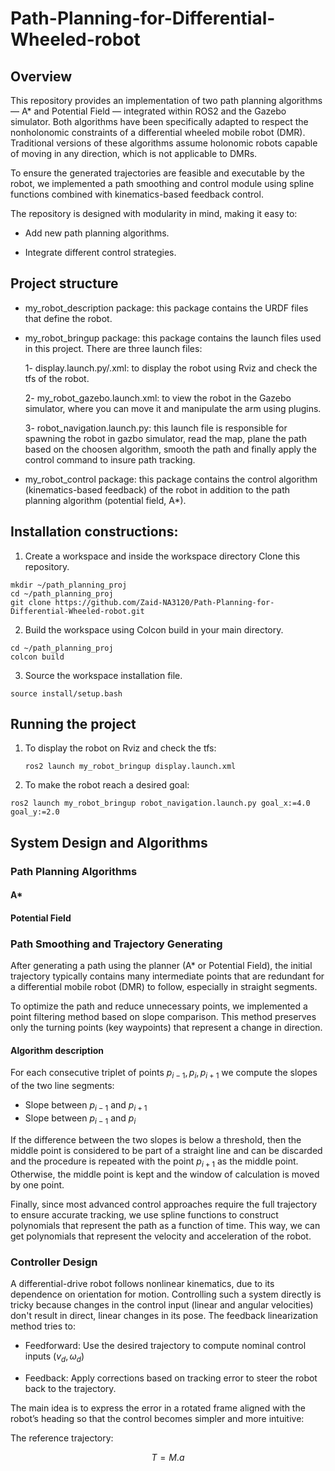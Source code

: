 # Path-Planning-for-Differential-Wheeled-robot


## Overview
This repository provides an implementation of two path planning algorithms — A* and Potential Field — integrated within ROS2 and the Gazebo simulator. Both algorithms have been specifically adapted to respect the nonholonomic constraints of a differential wheeled mobile robot (DMR). Traditional versions of these algorithms assume holonomic robots capable of moving in any direction, which is not applicable to DMRs.

To ensure the generated trajectories are feasible and executable by the robot, we implemented a path smoothing and control module using spline functions combined with kinematics-based feedback control.

The repository is designed with modularity in mind, making it easy to:

- Add new path planning algorithms.

- Integrate different control strategies.
## Project structure
- my_robot_description package: this package contains the URDF files that define the robot.
- my_robot_bringup package: this package contains the launch files used in this project. There are three launch files:
  
  1- display.launch.py/.xml: to display the robot using Rviz and check the tfs of the robot.
  
  2- my_robot_gazebo.launch.xml: to view the robot in the Gazebo simulator, where you can move it and manipulate the arm using plugins.
  
  3- robot_navigation.launch.py: this launch file is responsible for spawning the robot in gazbo simulator, read the map, plane the path based on the choosen algorithm, smooth the path and finally apply the control command to insure path tracking.
  
- my_robot_control package: this package contains the control algorithm (kinematics-based feedback) of the robot in addition to the path planning algorithm (potential field, A*).

## Installation constructions:
1. Create a workspace and inside the workspace directory Clone this repository.

```
mkdir ~/path_planning_proj
cd ~/path_planning_proj
git clone https://github.com/Zaid-NA3120/Path-Planning-for-Differential-Wheeled-robot.git
```
2. Build the workspace using Colcon build in your main directory.

```
cd ~/path_planning_proj
colcon build 
```
3. Source the workspace installation file.
```
source install/setup.bash
```
## Running the project
1. To display the robot on Rviz and check the tfs:
   ```
   ros2 launch my_robot_bringup display.launch.xml
   ```
2. To make the robot reach a desired goal:

```   
ros2 launch my_robot_bringup robot_navigation.launch.py goal_x:=4.0 goal_y:=2.0
```
## System Design and Algorithms

### Path Planning Algorithms

#### A*

#### Potential Field

### Path Smoothing and Trajectory Generating

After generating a path using the planner (A* or Potential Field), the initial trajectory typically contains many intermediate points that are redundant for a differential mobile robot (DMR) to follow, especially in straight segments.

To optimize the path and reduce unnecessary points, we implemented a point filtering method based on slope comparison. This method preserves only the turning points (key waypoints) that represent a change in direction.
#### Algorithm description

For each consecutive triplet of points $p_{i-1}, p_i, p_{i+1}$ we compute the slopes of the two line segments:
- Slope between $p_{i-1}$ and $p_{i+1}$
- Slope between $p_{i-1}$ and $p_{i}$

If the difference between the two slopes is below a threshold, then the middle point is considered to be part of a straight line and can be discarded and the procedure is repeated with the point $p_{i+1}$ as the middle point. Otherwise, the middle point is kept and the window of calculation is moved by one point.

Finally, since most advanced control approaches require the full trajectory to ensure accurate tracking, we use spline functions to construct polynomials that represent the path as a function of time. This way, we can get polynomials that represent the velocity and acceleration of the robot.

### Controller Design

A differential-drive robot follows nonlinear kinematics, due to its dependence on orientation for motion. Controlling such a system directly is tricky because changes in the control input (linear and angular velocities) don't result in direct, linear changes in its pose.
The feedback linearization method tries to:

- Feedforward: Use the desired trajectory to compute nominal control inputs $(v_d, \omega_d)$

- Feedback: Apply corrections based on tracking error to steer the robot back to the trajectory.

The main idea is to express the error in a rotated frame aligned with the robot’s heading so that the control becomes simpler and more intuitive:

The reference trajectory:

$$
T = M.a
$$
